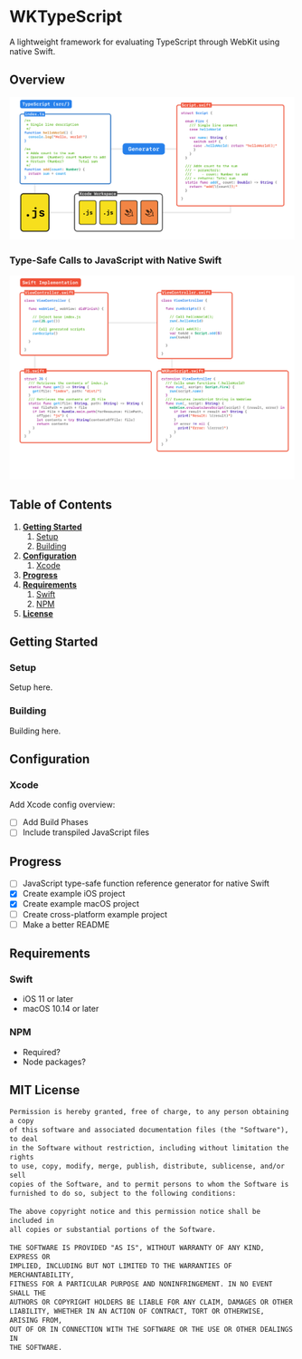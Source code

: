 # WKTypeScript
A lightweight framework for evaluating TypeScript through WebKit using native Swift.

## Overview

<img src="assets/ScriptGen.png" />

### Type-Safe Calls to JavaScript with Native Swift

<img src="assets/SwiftCode.png" />

## Table of Contents
1. **[Getting Started](#getting-started)**
    1. [Setup](#setup)
    2. [Building](#building)
2. **[Configuration](#configuration)**
    1. [Xcode](#xcode)
3. **[Progress](#progress)**
4. **[Requirements](#requirements)**
    1. [Swift](#swift)
    2. [NPM](#npm)
5. **[License](#mit-license)** 

## Getting Started

### Setup
Setup here.

### Building
Building here.

## Configuration

### Xcode
Add Xcode config overview:

- [ ] Add Build Phases
- [ ] Include transpiled JavaScript files

## Progress
- [ ] JavaScript type-safe function reference generator for native Swift
- [x] Create example iOS project
- [x] Create example macOS project
- [ ] Create cross-platform example project
- [ ] Make a better README

## Requirements

### Swift
- iOS 11 or later
- macOS 10.14 or later

### NPM
- Required?
- Node packages?

## MIT License

```
Permission is hereby granted, free of charge, to any person obtaining a copy
of this software and associated documentation files (the "Software"), to deal
in the Software without restriction, including without limitation the rights
to use, copy, modify, merge, publish, distribute, sublicense, and/or sell
copies of the Software, and to permit persons to whom the Software is
furnished to do so, subject to the following conditions:

The above copyright notice and this permission notice shall be included in
all copies or substantial portions of the Software.

THE SOFTWARE IS PROVIDED "AS IS", WITHOUT WARRANTY OF ANY KIND, EXPRESS OR
IMPLIED, INCLUDING BUT NOT LIMITED TO THE WARRANTIES OF MERCHANTABILITY,
FITNESS FOR A PARTICULAR PURPOSE AND NONINFRINGEMENT. IN NO EVENT SHALL THE
AUTHORS OR COPYRIGHT HOLDERS BE LIABLE FOR ANY CLAIM, DAMAGES OR OTHER
LIABILITY, WHETHER IN AN ACTION OF CONTRACT, TORT OR OTHERWISE, ARISING FROM,
OUT OF OR IN CONNECTION WITH THE SOFTWARE OR THE USE OR OTHER DEALINGS IN
THE SOFTWARE.
```
